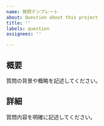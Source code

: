 ```yaml
---
name: 質問テンプレート
about: Question about this project
title: ''
labels: question
assignees: ''

---
```


## 概要
質問の背景や概略を記述してください。

## 詳細
質問内容を明確に記述してください。
